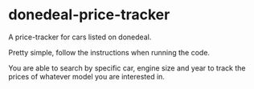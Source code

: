 # donedeal-price-tracker
A price-tracker for cars listed on donedeal.

Pretty simple, follow the instructions when running the code. 

You are able to search by specific car, engine size and year to track the prices of whatever model you are interested in.
